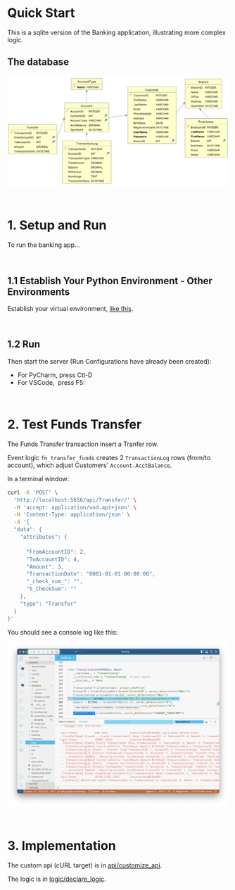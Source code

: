 # Quick Start

This is a sqlite version of the Banking application, illustrating more complex logic.

## The database

![db](database/banking.png)

&nbsp;

# 1. Setup and Run

To run the banking app...

&nbsp;

## 1.1 Establish Your Python Environment - Other Environments

Establish your virtual environment, [like this](https://apilogicserver.github.io/Docs/Project-Env/).

&nbsp;

## 1.2 Run

Then start the server (Run Configurations have already been created):

* For PyCharm, press Ctl-D
* For VSCode, &nbsp;press F5:

&nbsp;

# 2. Test Funds Transfer

The Funds Transfer transaction insert a Tranfer row.

Event logic `fn_transfer_funds` creates 2 `TransactionLog` rows (from/to account), which adjust Customers' `Account.AcctBalance`.

In a terminal window:

```bash
curl -X 'POST' \
  'http://localhost:5656/api/Transfer/' \
  -H 'accept: application/vnd.api+json' \
  -H 'Content-Type: application/json' \
  -d '{
  "data": {
    "attributes": {

      "FromAccountID": 2,
      "ToAccountID": 4,
      "Amount": 3,
      "TransactionDate": "0001-01-01 00:00:00",
      "_check_sum_": "",
      "S_CheckSum": ""
    },
    "type": "Transfer"
  }
}'
```

You should see a console log like this:

![funds transfer](https://github.com/ApiLogicServer/Docs/blob/main/docs/images/logic/funds-transfer.png?raw=true)

&nbsp;

# 3. Implementation

The custom api (cURL target) is in [api/customize_api](api/customize_api.py).

The logic is in [logic/declare_logic](logic/declare_logic.py).

